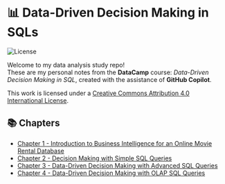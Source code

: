 # 📊 Data-Driven Decision Making in SQLs

![License](https://img.shields.io/badge/license-CC%20BY%204.0-blue)

Welcome to my data analysis study repo!  
These are my personal notes from the **DataCamp** course: _Data-Driven Decision Making in SQL_, created with the assistance of **GitHub Copilot**.

This work is licensed under a [Creative Commons Attribution 4.0 International License](https://creativecommons.org/licenses/by/4.0/).

## 📚 Chapters

- [Chapter 1 - Introduction to Business Intelligence for an Online Movie Rental Database](chapter-01-introduction-to-business-intelligence.ipynb)
- [Chapter 2 - Decision Making with Simple SQL Queries](chapter-02-decision-making-with-simple-sql-queries.ipynb)
- [Chapter 3 - Data-Driven Decision Making with Advanced SQL Queries](chapter-03-data-driven-decision-making-with-advanced-sql-queries.ipynb)
- [Chapter 4 - Data-Driven Decision Making with OLAP SQL Queries](chapter-04-data-driven-decision-making-with-olap-sql-queries.ipynb)
